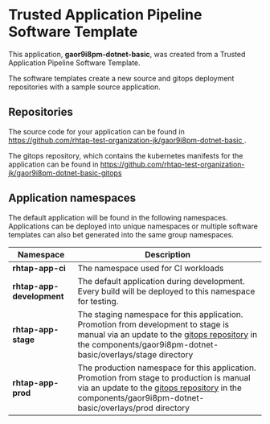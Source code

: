 # Trusted Application Pipeline Software Template

This application, **gaor9i8pm-dotnet-basic**, was created from a Trusted Application Pipeline Software Template.

The software templates create a new source and gitops deployment repositories with a sample source application. 

## Repositories

The source code for your application can be found in [https://github.com/rhtap-test-organization-jk/gaor9i8pm-dotnet-basic ](https://github.com/rhtap-test-organization-jk/gaor9i8pm-dotnet-basic ).
 
The gitops repository, which contains the kubernetes manifests for the application can be found in 
[https://github.com/rhtap-test-organization-jk/gaor9i8pm-dotnet-basic-gitops ](https://github.com/rhtap-test-organization-jk/gaor9i8pm-dotnet-basic-gitops ) 

## Application namespaces 

The default application will be found in the following namespaces. Applications can be deployed into unique namespaces or multiple software templates can also bet generated into the same group namespaces.  

|  Namespace   |  Description   |  
| -------- | -------- |
| **rhtap-app-ci** | The namespace used for CI workloads |
| **rhtap-app-development** | The default application during development. Every build will be deployed to this namespace for testing. |
| **rhtap-app-stage** | The staging namespace for this application. Promotion from development to stage is manual via an update to the [gitops repository](https://github.com/rhtap-test-organization-jk/gaor9i8pm-dotnet-basic-gitops ) in the components/gaor9i8pm-dotnet-basic/overlays/stage directory |
| **rhtap-app-prod** | The production namespace for this application. Promotion from stage to production is manual via an update to the [gitops repository](https://github.com/rhtap-test-organization-jk/gaor9i8pm-dotnet-basic-gitops ) in the components/gaor9i8pm-dotnet-basic/overlays/prod directory |